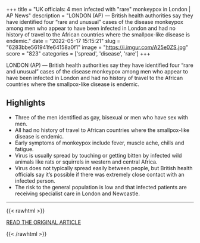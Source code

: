 +++
title = "UK officials: 4 men infected with \"rare\" monkeypox in London | AP News"
description = "LONDON (AP) — British health authorities say they have identified four “rare and unusual” cases of the disease monkeypox among men who appear to have been infected in London and had no history of travel to the African countries where the smallpox-like disease is endemic."
date = "2022-05-17 15:15:21"
slug = "6283bbe561941fe64158a0f1"
image = "https://i.imgur.com/A25e0ZS.jpg"
score = "823"
categories = ['spread', 'disease', 'rare']
+++

LONDON (AP) — British health authorities say they have identified four “rare and unusual” cases of the disease monkeypox among men who appear to have been infected in London and had no history of travel to the African countries where the smallpox-like disease is endemic.

## Highlights

- Three of the men identified as gay, bisexual or men who have sex with men.
- All had no history of travel to African countries where the smallpox-like disease is endemic.
- Early symptoms of monkeypox include fever, muscle ache, chills and fatigue.
- Virus is usually spread by touching or getting bitten by infected wild animals like rats or squirrels in western and central Africa.
- Virus does not typically spread easily between people, but British health officials say it’s possible if there was extremely close contact with an infected person.
- The risk to the general population is low and that infected patients are receiving specialist care in London and Newcastle.

---

{{< rawhtml >}}
  <p class="article-category">
    <a target="_blank" href="https://apnews.com/article/health-london-england-smallpox-22242c8499d93a684fd077aed00034f3">READ THE ORIGINAL ARTICLE</a>
  </p>
{{< /rawhtml >}}
